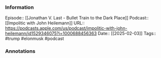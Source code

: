 ### Information

Episode:: [[Jonathan V. Last - Bullet Train to the Dark Place]]
Podcast:: [[Impolitic with John Heilemann]]
URL:: https://podcasts.apple.com/us/podcast/impolitic-with-john-heilemann/id1529346075?i=1000688456363
Date:: [[2025-02-03]]
Tags:: #trump #elonmusk 
#podcast


### Annotations

